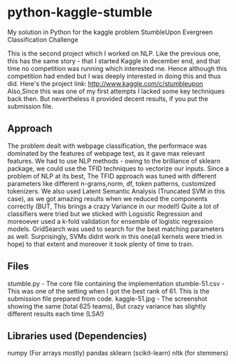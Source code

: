 python-kaggle-stumble
=====================

My solution in Python for the kaggle problem StumbleUpon Evergreen Classification Challenge

This is the second project which I worked on NLP.
Like the previous one, this has the same story - that I started Kaggle in december end, and that time no competition was running which interested me.
Hence although this competition had ended but I was deeply interested in doing this and thus did.
Here's the project link: http://www.kaggle.com/c/stumbleupon
Also,Since this was one of my first attempts I lacked some key techniques back then. But nevertheless it provided decent results, if you put the submission file.


Approach
---------
The problem dealt with webpage classification, the performace was dominated by the features of webpage text, as it gave max relevant features.
We had to use NLP methods - owing to the brilliance of sklearn package, we could use the TFID techniques to vectorize our inputs. 
Since a problem of NLP at its best, The TFID approach was tuned with different parameters like different n-grams,norm, df, token patterns, customized tokenizers.
We also used Latent Semantic Analysis (Truncated SVM in this case), as we got amazing results when we reduced the components correctly (BUT, This brings a crazy Variance in our model!)
Quite a lot of classifiers were tried but we sticked with Logsistic Regression and moreoever used a k-fold validation for ensemble of logistic regression models.
GridSearch was used to search for the best matching parameters as well.
Surprisingly, SVMs didnt work in this one(all kernels were tried in hope) to that extent and moreover it took plenty of time to train.

Files
-------
stumble.py - The core file containing the implementation
stumble-51.csv - This was one of the setting when I got the best rank of 61. This is the submission file prepared from code.
kaggle-51.jpg - The screenshot showing the same (total 625 teams), But crazy variance has slightly different results each time (LSA!)

Libraries used (Dependencies)
----------------
numpy (For arrays mostly) 
pandas 
sklearn (scikit-learn)
nltk (for stemmers) 
